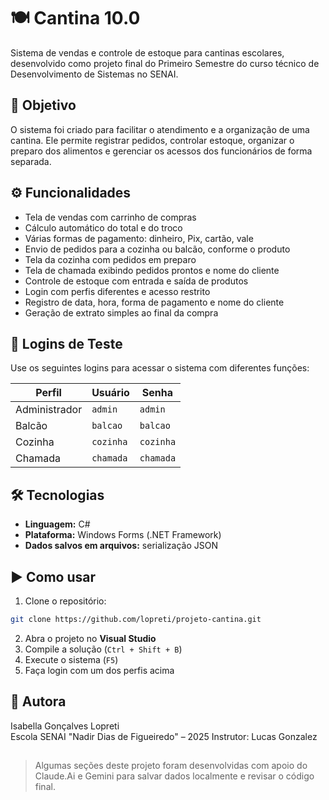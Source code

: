
# 🍽️ Cantina 10.0

Sistema de vendas e controle de estoque para cantinas escolares, desenvolvido como projeto final do Primeiro Semestre do curso técnico de Desenvolvimento de Sistemas no SENAI.

## 📌 Objetivo

O sistema foi criado para facilitar o atendimento e a organização de uma cantina. Ele permite registrar pedidos, controlar estoque, organizar o preparo dos alimentos e gerenciar os acessos dos funcionários de forma separada.

## ⚙️ Funcionalidades

- Tela de vendas com carrinho de compras
- Cálculo automático do total e do troco
- Várias formas de pagamento: dinheiro, Pix, cartão, vale
- Envio de pedidos para a cozinha ou balcão, conforme o produto
- Tela da cozinha com pedidos em preparo
- Tela de chamada exibindo pedidos prontos e nome do cliente
- Controle de estoque com entrada e saída de produtos
- Login com perfis diferentes e acesso restrito
- Registro de data, hora, forma de pagamento e nome do cliente
- Geração de extrato simples ao final da compra

## 🔐 Logins de Teste

Use os seguintes logins para acessar o sistema com diferentes funções:

| Perfil       |  Usuário     | Senha        |
|--------------|--------------|--------------|
| Administrador|  `admin`     | `admin`      |
| Balcão       |  `balcao`    | `balcao`     |
| Cozinha      |  `cozinha`   | `cozinha`    |
| Chamada      |  `chamada`   | `chamada`    |

## 🛠️ Tecnologias

- **Linguagem:** C#
- **Plataforma:** Windows Forms (.NET Framework)
- **Dados salvos em arquivos:** serialização JSON

## ▶️ Como usar

1. Clone o repositório:
```bash
git clone https://github.com/lopreti/projeto-cantina.git
```

2. Abra o projeto no **Visual Studio**  
3. Compile a solução (`Ctrl + Shift + B`)  
4. Execute o sistema (`F5`)  
5. Faça login com um dos perfis acima

## 👤 Autora

Isabella Gonçalves Lopreti  
Escola SENAI "Nadir Dias de Figueiredo" – 2025
Instrutor: Lucas Gonzalez

##
> Algumas seções deste projeto foram desenvolvidas com apoio do Claude.Ai e Gemini para salvar dados localmente e revisar o código final.
